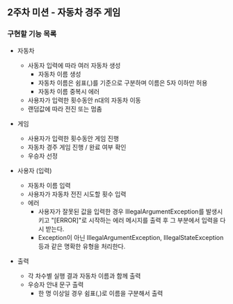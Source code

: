 ##  2주차 미션 - 자동차 경주 게임
### 구현할 기능 목록
- 자동차
  - 사동자 입력에 따라 여러 자동차 생성
    - 자동차 이름 생성
    - 자동차 이름은 쉼표(,)를 기준으로 구분하며 이름은 5자 이하만 허용
    - 자동차 이름 중복시 에러
  - 사용자가 입력한 횟수동안 n대의 자동차 이동
  - 랜덤값에 따라 전진 또는 멈춤

- 게임
  - 사용자가 입력한 횟수동안 게임 진행
  - 자동차 경주 게임 진행 / 완료 여부 확인
  - 우승자 선정

- 사용자 (입력)
  - 자동차 이름 입력
  - 사용자가 자동차 전진 시도할 횟수 입력
  - 에러
    - 사용자가 잘못된 값을 입력한 경우 IllegalArgumentException를 발생시키고 "[ERROR]"로 시작하는 에러 메시지를 출력 후 그 부분에서 입력을 다시 받는다.
    - Exception이 아닌 IllegalArgumentException, IllegalStateException 등과 같은 명확한 유형을 처리한다.

- 출력
  - 각 차수별 실행 결과 자동차 이름과 함께 출력
  - 우승자 안내 문구 출력
    - 한 명 이상일 경우 쉼표(,)로 이름을 구분해서 출력
